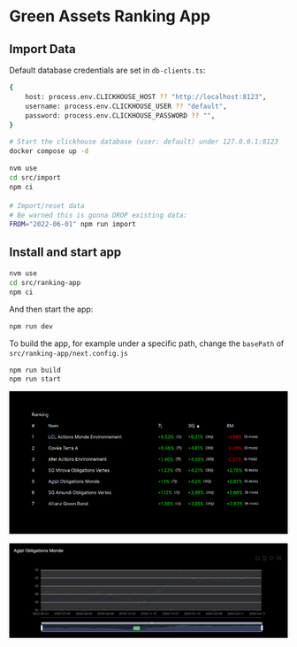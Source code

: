# Green Assets Ranking App

## Import Data

Default database credentials are set in `db-clients.ts`:

```bash
{
    host: process.env.CLICKHOUSE_HOST ?? "http://localhost:8123",
    username: process.env.CLICKHOUSE_USER ?? "default",
    password: process.env.CLICKHOUSE_PASSWORD ?? "",
}
```

```bash
# Start the clickhouse database (user: default) under 127.0.0.1:8123
docker compose up -d
```

```bash
nvm use
cd src/import
npm ci

# Import/reset data
# Be warned this is gonna DROP existing data:
FROM="2022-06-01" npm run import
```

## Install and start app

```bash
nvm use
cd src/ranking-app
npm ci
```

And then start the app:

```bash
npm run dev
```

To build the app, for example under a specific path, change the `basePath` of `src/ranking-app/next.config.js`

```bash
npm run build
npm run start
```

![ScreenShot](screenshot.png)

![ScreenShot 2](screenshot_2.png)
